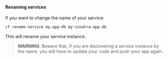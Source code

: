 #### Renaming services

If you want to change the name of your service:

```sh
cf rename-service my-app-db my-sinatra-app-db
```

This will rename your service instance.
>**WARNING**: Beware that, if you are discovering a service instance by the name, you will have to update your code and push your app again.
